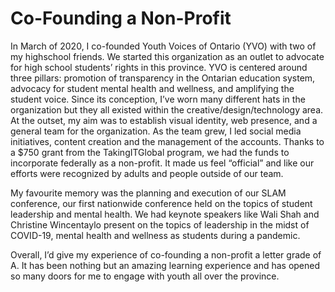 # Co-Founding a Non-Profit

In March of 2020, I co-founded Youth Voices of Ontario (YVO) with two of my highschool friends. We started this organization as an outlet to advocate for high school students’ rights in this province. YVO is centered around three pillars: promotion of transparency in the Ontarian education system, advocacy for student mental health and wellness, and amplifying the student voice. Since its conception, I’ve worn many different hats in the organization but they all existed within the creative/design/technology area. At the outset, my aim was to establish visual identity, web presence, and a general team for the organization. As the team grew, I led social media initiatives, content creation and the management of the accounts. Thanks to a $750 grant from the TakingITGlobal program, we had the funds to incorporate federally as a non-profit. It made us feel “official” and like our efforts were recognized by adults and people outside of our team.

My favourite memory was the planning and execution of our SLAM conference, our first nationwide conference held on the topics of student leadership and mental health. We had keynote speakers like Wali Shah and Christine Wincentaylo present on the topics of leadership in the midst of COVID-19, mental health and wellness as students during a pandemic.

Overall, I’d give my experience of co-founding a non-profit a letter grade of A. It has been nothing but an amazing learning experience and has opened so many doors for me to engage with youth all over the province.